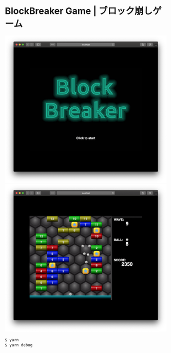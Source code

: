 #  BlockBreaker Game | ブロック崩しゲーム

![](docs/sh1.png)
![](docs/sh2.png)

```shell
$ yarn
$ yarn debug
```